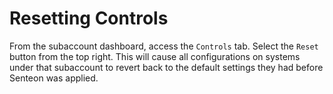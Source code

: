 # Resetting Controls

From the subaccount dashboard, access the `Controls` tab.
Select the `Reset` button from the top right. This will cause all configurations on systems under that subaccount to revert back to the default settings they had before Senteon was applied. 

